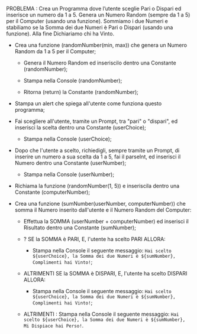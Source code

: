 PROBLEMA : Crea un Programma dove l’utente sceglie Pari o Dispari ed inserisce un numero da 1 a 5. Genera un Numero Random (sempre da 1 a 5) per il Computer (usando una funzione). Sommiamo i due Numeri e stabiliamo se la Somma dei due Numeri è Pari o Dispari (usando una funzione). Alla fine Dichiariamo chi ha Vinto.


- Crea una funzione (randomNumber(min, max)) che genera un Numero Random da 1 a 5 per il Computer;

    - Genera il Numero Random ed inseriscilo dentro una Constante (randomNumber);

    - Stampa nella Console (randomNumber);

    - Ritorna (return) la Constante (randomNumber);


- Stampa un alert che spiega all'utente come funziona questo programma;


- Fai scegliere all'utente, tramite un Prompt, tra "pari" o "dispari", ed inserisci la scelta dentro una Constante (userChoice);

    - Stampa nella Console (userChoice);

- Dopo che l'utente a scelto, richiedigli, sempre tramite un Prompt, di inserire un numero a sua scelta da 1 a 5, fai il parseInt, ed inserisci il Numero dentro una Constante (userNumber);

    - Stampa nella Console (userNumber);


- Richiama la funzione (randomNumber(1, 5)) e inseriscila dentro una Constante (computerNumber);


- Crea una funzione (sumNumber(userNumber, computerNumber)) che somma il Numero inserito dall'utente e il Numero Random del Computer:

    - Effettua la SOMMA (userNumber + computerNumber) ed inserisci il Risultato dentro una Constante (sumNumber);


    - ? SE la SOMMA è PARI, E, l'utente ha scelto PARI ALLORA:

        - Stampa nella Console il seguente messaggio: `Hai scelto ${userChoice}, la Somma dei due Numeri è ${sumNumber}, Complimenti hai Vinto!`;

    - ALTRIMENTI SE la SOMMA è DISPARI, E, l'utente ha scelto DISPARI ALLORA:

        - Stampa nella Console il seguente messaggio: `Hai scelto ${userChoice}, la Somma dei due Numeri è ${sumNumber}, Complimenti hai Vinto!`;

    - ALTRIMENTI : Stampa nella Console il seguente messaggio: `Hai scelto ${userChoice}, la Somma dei due Numeri è ${sumNumber}, Mi Dispiace hai Perso!`.